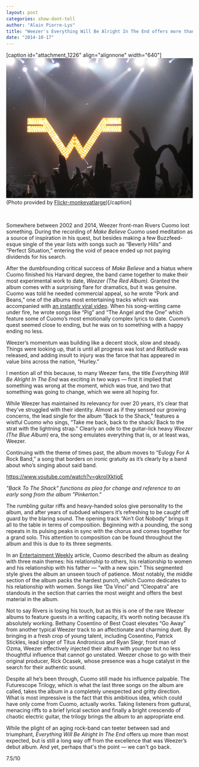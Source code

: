 ```yaml
---
layout: post
categories: show-dont-tell
author: "Alain Pierre-Lys"
title: "Weezer's Everything Will Be Alright In The End offers more than most expected"
date: "2014-10-17"
---
```


\[caption id="attachment\_1226" align="alignnone" width="640"\][![(Photo provided by Flickr-monkeyatlarge)](images/weezer.jpg)](http://www.thehighscreen.com/wp-content/uploads/2014/10/weezer.jpg) (Photo provided by [Flickr-monkeyatlarge](http://http://www.flickr.com/photos/monkeyatlarge/55184381/in/photolist-5SQoR-7FRLP-c9uXew-5fGa2C-sWKPq-21f2WD-2c8ZR-8k1Ha2-5SQjn-66pLfg-7aK6Ky-61siF-8k1GSD-8k4Uy9-4fLDu-8k4TKb-8k1GDP-8k4Uhs-8k4TGu-8k4U4Q-63qU5-8k4UtG-8k1Gni-8k4U1C-8k1GGD-8k1GPR-8k1GrP-8k4UB5-8k4Tyf-drYpx6-drYyPQ-69XaFe-61siD-61siE-9Kdteo-drPBqE-drNFj4-5bs7t-9E2xUe-5t5WTk-886d7v-7TokgQ-drYpqx-5bs7L-25it8-22f2V-88aL2d-884A4B-887Lwq-5bsff))\[/caption\]

 

Somewhere between 2002 and 2014, Weezer front-man Rivers Cuomo lost something. During the recording of _Make Believe_ Cuomo used meditation as a source of inspiration in his quest, but besides making a few Buzzfeed-esque single of the year lists with songs such as “Beverly Hills” and “Perfect Situation,” entering the void of peace ended up not paying dividends for his search.

After the dumbfounding critical success of _Make Believe_ and a hiatus where Cuomo finished his Harvard degree, the band came together to make their most experimental work to date, _Weezer (The Red Album)._ Granted the album comes with a surprising flare for dramatics, but it was genuine. Cuomo was told he needed commercial appeal, so he wrote “Pork and Beans,” one of the albums most entertaining tracks which was accompanied with [an instantly viral video](http://www.youtube.com/watch?v=PQHPYelqr0E). When his song-writing came under fire, he wrote songs like “Pig” and “The Angel and the One” which feature some of Cuomo’s most emotionally complex lyrics to date. Cuomo’s quest seemed close to ending, but he was on to something with a happy ending no less.

Weezer’s momentum was building like a decent stock, slow and steady. Things were looking up, that is until all progress was lost and _Ratitude_ was released, and adding insult to injury was the farce that has appeared in value bins across the nation, “Hurley.”

I mention all of this because, to many Weezer fans, the title _Everything Will Be Alright In The End_ was exciting in two ways — first it implied that something was wrong at the moment, which was true, and two that something was going to change, which we were all hoping for.

While Weezer has maintained its relevancy for over 20 years, it’s clear that they’ve struggled with their identity. Almost as if they sensed our growing concerns, the lead single for the album “Back to the Shack,” features a wistful Cuomo who sings, “Take me back, back to the shack/ Back to the strat with the lightning strap.” Clearly an ode to the guitar-lick heavy _Weezer (The Blue Album)_ era, the song emulates everything that is, or at least was, Weezer.

Continuing with the theme of times past, the album moves to “Eulogy For A Rock Band,” a song that borders on ironic gratuity as it’s clearly by a band about who’s singing about said band.

https://www.youtube.com/watch?v=gkroIXktjgE

_"Back To The Shack" functions as plea for change and reference to an early song from the album "Pinkerton."_

The rumbling guitar riffs and heavy-handed solos give personality to the album, and after years of subdued whispers it’s refreshing to be caught off guard by the blaring sound. The opening track “Ain’t Got Nobody” brings it all to the table in terms of composition. Beginning with a pounding, the song repeats in its pulsing peaks in sync with the chorus and comes together for a grand solo. This attention to composition can be found throughout the album and this is due to its three segments.

In an [Entertainment Weekly](http://www.ew.com/ew/article/0,,20832719,00.html) article, Cuomo described the album as dealing with three main themes: his relationship to others, his relationship to women and his relationship with his father — "with a new spin." This segmented style gives the album an unseen touch of patience. Most notably, the middle section of the album packs the hardest punch, which Cuomo dedicates to his relationship with women. Songs like “Da Vinci” and “Cleopatra” are standouts in the section that carries the most weight and offers the best material in the album.

Not to say Rivers is losing his touch, but as this is one of the rare Weezer albums to feature guests in a writing capacity, it’s worth noting because it’s absolutely working. Bethany Cosentino of Best Coast elevates “Go Away” from another typical Weezer track to an affectionate and charming duet. By bringing in a fresh crop of young talent, including Cosentino, Patrick Stickles, lead singer of Titus Andronicus and Ryan Slegr, front man of Ozma, Weezer effectively injected their album with younger but no less thoughtful influence that cannot go unstated. Weezer chose to go with their original producer, Rick Ocasek, whose presence was a huge catalyst in the search for their authentic sound.

Despite all he’s been through, Cuomo still made his influence palpable. The Futurescope Trilogy, which is what the last three songs on the album are called, takes the album in a completely unexpected and gritty direction. What is most impressive is the fact that this ambitious idea, which could have only come from Cuomo, actually works. Taking listeners from guttural, menacing riffs to a brief lyrical section and finally a bright crescendo of chaotic electric guitar, the trilogy brings the album to an appropriate end.

While the plight of an aging rock-band can teeter between sad and triumphant, _Everything Will Be Alright In The End_ offers up more than most expected, but is still a long way off from the excellence that was Weezer’s debut album. And yet, perhaps that's the point — we can't go back.

7.5/10

 
